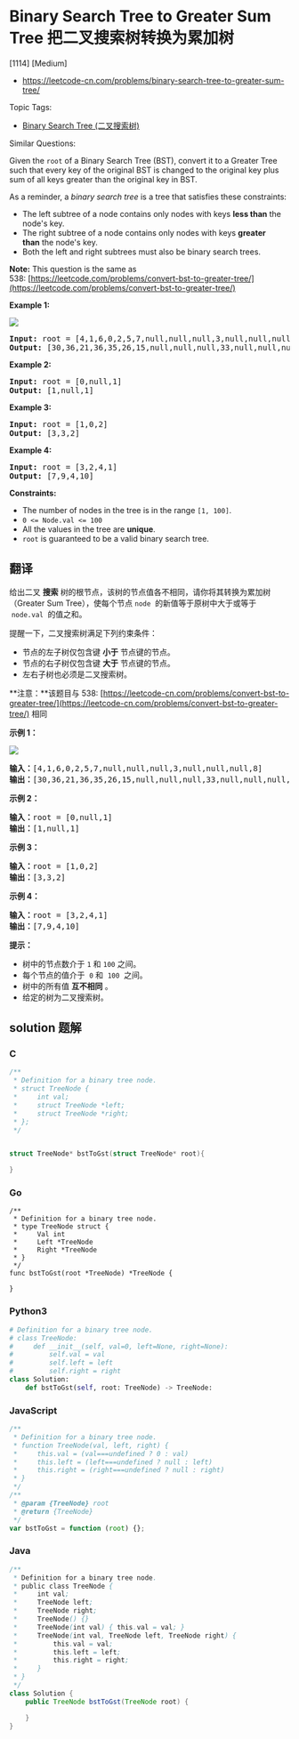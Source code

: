 # Binary Search Tree to Greater Sum Tree 把二叉搜索树转换为累加树

[1114] [Medium]

- https://leetcode-cn.com/problems/binary-search-tree-to-greater-sum-tree/

Topic Tags:

- [Binary Search Tree (二叉搜索树)](https://leetcode-cn.com/tag/binary-search-tree/)

Similar Questions:

Given the `root` of a Binary Search Tree (BST), convert it to a Greater Tree such that every key of the original BST is changed to the original key plus sum of all keys greater than the original key in BST.

As a reminder, a _binary search tree_ is a tree that satisfies these constraints:

- The left subtree of a node contains only nodes with keys **less than** the node's key.
- The right subtree of a node contains only nodes with keys **greater than** the node's key.
- Both the left and right subtrees must also be binary search trees.

**Note:** This question is the same as 538: [https://leetcode.com/problems/convert-bst-to-greater-tree/](https://leetcode.com/problems/convert-bst-to-greater-tree/)

**Example 1:**

![](https://assets.leetcode.com/uploads/2019/05/02/tree.png)

<pre><strong>Input:</strong> root = [4,1,6,0,2,5,7,null,null,null,3,null,null,null,8]
<strong>Output:</strong> [30,36,21,36,35,26,15,null,null,null,33,null,null,null,8]
</pre>

**Example 2:**

<pre><strong>Input:</strong> root = [0,null,1]
<strong>Output:</strong> [1,null,1]
</pre>

**Example 3:**

<pre><strong>Input:</strong> root = [1,0,2]
<strong>Output:</strong> [3,3,2]
</pre>

**Example 4:**

<pre><strong>Input:</strong> root = [3,2,4,1]
<strong>Output:</strong> [7,9,4,10]
</pre>

**Constraints:**

- The number of nodes in the tree is in the range `[1, 100]`.
- `0 <= Node.val <= 100`
- All the values in the tree are **unique**.
- `root` is guaranteed to be a valid binary search tree.

## 翻译

给出二叉 **搜索** 树的根节点，该树的节点值各不相同，请你将其转换为累加树（Greater Sum Tree），使每个节点 `node`  的新值等于原树中大于或等于  `node.val`  的值之和。

提醒一下，二叉搜索树满足下列约束条件：

- 节点的左子树仅包含键 **小于** 节点键的节点。
- 节点的右子树仅包含键 **大于** 节点键的节点。
- 左右子树也必须是二叉搜索树。

**注意：**该题目与 538: [https://leetcode-cn.com/problems/convert-bst-to-greater-tree/](https://leetcode-cn.com/problems/convert-bst-to-greater-tree/) 相同

**示例 1：**

**![](https://assets.leetcode-cn.com/aliyun-lc-upload/uploads/2019/05/03/tree.png)**

<pre><strong>输入：</strong>[4,1,6,0,2,5,7,null,null,null,3,null,null,null,8]
<strong>输出：</strong>[30,36,21,36,35,26,15,null,null,null,33,null,null,null,8]
</pre>

**示例 2：**

<pre><strong>输入：</strong>root = [0,null,1]
<strong>输出：</strong>[1,null,1]
</pre>

**示例 3：**

<pre><strong>输入：</strong>root = [1,0,2]
<strong>输出：</strong>[3,3,2]
</pre>

**示例 4：**

<pre><strong>输入：</strong>root = [3,2,4,1]
<strong>输出：</strong>[7,9,4,10]
</pre>

**提示：**

- 树中的节点数介于 `1` 和 `100` 之间。
- 每个节点的值介于  `0` 和  `100`  之间。
- 树中的所有值 **互不相同** 。
- 给定的树为二叉搜索树。

## solution 题解

### C

```c
/**
 * Definition for a binary tree node.
 * struct TreeNode {
 *     int val;
 *     struct TreeNode *left;
 *     struct TreeNode *right;
 * };
 */


struct TreeNode* bstToGst(struct TreeNode* root){

}
```

### Go

```golang
/**
 * Definition for a binary tree node.
 * type TreeNode struct {
 *     Val int
 *     Left *TreeNode
 *     Right *TreeNode
 * }
 */
func bstToGst(root *TreeNode) *TreeNode {

}
```

### Python3

```python
# Definition for a binary tree node.
# class TreeNode:
#     def __init__(self, val=0, left=None, right=None):
#         self.val = val
#         self.left = left
#         self.right = right
class Solution:
    def bstToGst(self, root: TreeNode) -> TreeNode:

```

### JavaScript

```javascript
/**
 * Definition for a binary tree node.
 * function TreeNode(val, left, right) {
 *     this.val = (val===undefined ? 0 : val)
 *     this.left = (left===undefined ? null : left)
 *     this.right = (right===undefined ? null : right)
 * }
 */
/**
 * @param {TreeNode} root
 * @return {TreeNode}
 */
var bstToGst = function (root) {};
```

### Java

```java
/**
 * Definition for a binary tree node.
 * public class TreeNode {
 *     int val;
 *     TreeNode left;
 *     TreeNode right;
 *     TreeNode() {}
 *     TreeNode(int val) { this.val = val; }
 *     TreeNode(int val, TreeNode left, TreeNode right) {
 *         this.val = val;
 *         this.left = left;
 *         this.right = right;
 *     }
 * }
 */
class Solution {
    public TreeNode bstToGst(TreeNode root) {

    }
}
```
